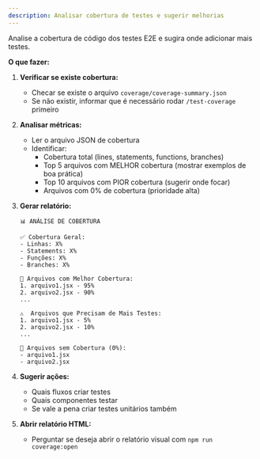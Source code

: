```yaml
---
description: Analisar cobertura de testes e sugerir melhorias
---
```


Analise a cobertura de código dos testes E2E e sugira onde adicionar mais testes.

**O que fazer:**

1. **Verificar se existe cobertura:**
   - Checar se existe o arquivo `coverage/coverage-summary.json`
   - Se não existir, informar que é necessário rodar `/test-coverage` primeiro

2. **Analisar métricas:**
   - Ler o arquivo JSON de cobertura
   - Identificar:
     - Cobertura total (lines, statements, functions, branches)
     - Top 5 arquivos com MELHOR cobertura (mostrar exemplos de boa prática)
     - Top 10 arquivos com PIOR cobertura (sugerir onde focar)
     - Arquivos com 0% de cobertura (prioridade alta)

3. **Gerar relatório:**
   ```
   📊 ANÁLISE DE COBERTURA

   ✅ Cobertura Geral:
   - Linhas: X%
   - Statements: X%
   - Funções: X%
   - Branches: X%

   🌟 Arquivos com Melhor Cobertura:
   1. arquivo1.jsx - 95%
   2. arquivo2.jsx - 90%
   ...

   ⚠️  Arquivos que Precisam de Mais Testes:
   1. arquivo1.jsx - 5%
   2. arquivo2.jsx - 10%
   ...

   🔴 Arquivos sem Cobertura (0%):
   - arquivo1.jsx
   - arquivo2.jsx
   ```

4. **Sugerir ações:**
   - Quais fluxos criar testes
   - Quais componentes testar
   - Se vale a pena criar testes unitários também

5. **Abrir relatório HTML:**
   - Perguntar se deseja abrir o relatório visual com `npm run coverage:open`
